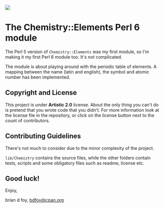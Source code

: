 [![](https://travis-ci.org/briandfoy/perl6-chemistry-elements.svg?branch=master)](https://travis-ci.org/briandfoy/perl6-chemistry-elements)

# The Chemistry::Elements Perl 6 module

The Perl 5 version of `Chemistry::Elements` was my first module, so
I'm making it my first Perl 6 module too. It's not complicated.

The module is about playing around with the periodic table of elements. A mapping between the name (latin and english), the symbol and atomic number has been implemented.

## Copyright and License

This project is under **Artistic 2.0** license. 
About the only thing you can't do is pretend that you wrote code that you didn't. For more information look at the license file in the repository, or click on the license button next to the count of contributors.

## Contributing Guidelines

There's not much to consider due to the minor complexity of the project. 

`lib/Chemistry` contains the source files, while the other folders contain tests, scripts and some obligatory files such as readme, license etc.

## Good luck!

Enjoy,

brian d foy, bdfoy@cpan.org
